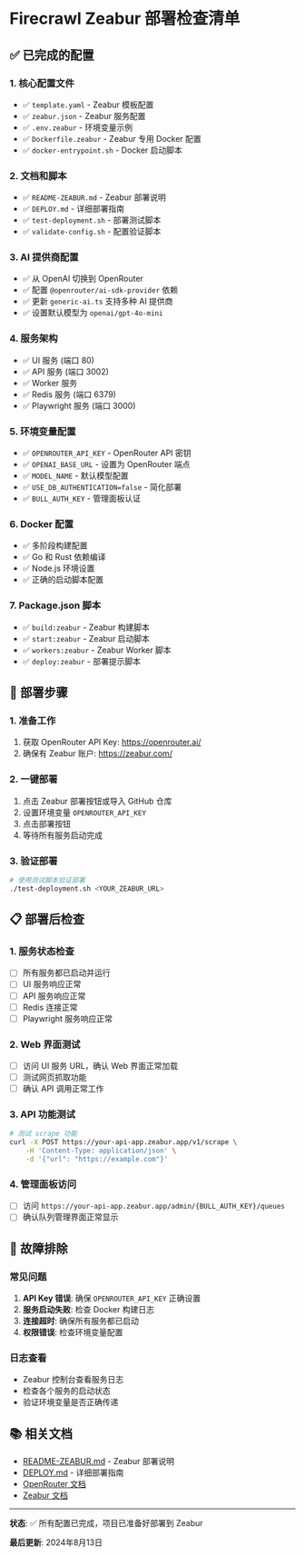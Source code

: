 # Firecrawl Zeabur 部署检查清单

## ✅ 已完成的配置

### 1. 核心配置文件
- ✅ `template.yaml` - Zeabur 模板配置
- ✅ `zeabur.json` - Zeabur 服务配置
- ✅ `.env.zeabur` - 环境变量示例
- ✅ `Dockerfile.zeabur` - Zeabur 专用 Docker 配置
- ✅ `docker-entrypoint.sh` - Docker 启动脚本

### 2. 文档和脚本
- ✅ `README-ZEABUR.md` - Zeabur 部署说明
- ✅ `DEPLOY.md` - 详细部署指南
- ✅ `test-deployment.sh` - 部署测试脚本
- ✅ `validate-config.sh` - 配置验证脚本

### 3. AI 提供商配置
- ✅ 从 OpenAI 切换到 OpenRouter
- ✅ 配置 `@openrouter/ai-sdk-provider` 依赖
- ✅ 更新 `generic-ai.ts` 支持多种 AI 提供商
- ✅ 设置默认模型为 `openai/gpt-4o-mini`

### 4. 服务架构
- ✅ UI 服务 (端口 80)
- ✅ API 服务 (端口 3002)
- ✅ Worker 服务
- ✅ Redis 服务 (端口 6379)
- ✅ Playwright 服务 (端口 3000)

### 5. 环境变量配置
- ✅ `OPENROUTER_API_KEY` - OpenRouter API 密钥
- ✅ `OPENAI_BASE_URL` - 设置为 OpenRouter 端点
- ✅ `MODEL_NAME` - 默认模型配置
- ✅ `USE_DB_AUTHENTICATION=false` - 简化部署
- ✅ `BULL_AUTH_KEY` - 管理面板认证

### 6. Docker 配置
- ✅ 多阶段构建配置
- ✅ Go 和 Rust 依赖编译
- ✅ Node.js 环境设置
- ✅ 正确的启动脚本配置

### 7. Package.json 脚本
- ✅ `build:zeabur` - Zeabur 构建脚本
- ✅ `start:zeabur` - Zeabur 启动脚本
- ✅ `workers:zeabur` - Zeabur Worker 脚本
- ✅ `deploy:zeabur` - 部署提示脚本

## 🚀 部署步骤

### 1. 准备工作
1. 获取 OpenRouter API Key: https://openrouter.ai/
2. 确保有 Zeabur 账户: https://zeabur.com/

### 2. 一键部署
1. 点击 Zeabur 部署按钮或导入 GitHub 仓库
2. 设置环境变量 `OPENROUTER_API_KEY`
3. 点击部署按钮
4. 等待所有服务启动完成

### 3. 验证部署
```bash
# 使用测试脚本验证部署
./test-deployment.sh <YOUR_ZEABUR_URL>
```

## 📋 部署后检查

### 1. 服务状态检查
- [ ] 所有服务都已启动并运行
- [ ] UI 服务响应正常
- [ ] API 服务响应正常
- [ ] Redis 连接正常
- [ ] Playwright 服务响应正常

### 2. Web 界面测试
- [ ] 访问 UI 服务 URL，确认 Web 界面正常加载
- [ ] 测试网页抓取功能
- [ ] 确认 API 调用正常工作

### 3. API 功能测试
```bash
# 测试 scrape 功能
curl -X POST https://your-api-app.zeabur.app/v1/scrape \
    -H 'Content-Type: application/json' \
    -d '{"url": "https://example.com"}'
```

### 4. 管理面板访问
- [ ] 访问 `https://your-api-app.zeabur.app/admin/{BULL_AUTH_KEY}/queues`
- [ ] 确认队列管理界面正常显示

## 🔧 故障排除

### 常见问题
1. **API Key 错误**: 确保 `OPENROUTER_API_KEY` 正确设置
2. **服务启动失败**: 检查 Docker 构建日志
3. **连接超时**: 确保所有服务都已启动
4. **权限错误**: 检查环境变量配置

### 日志查看
- Zeabur 控制台查看服务日志
- 检查各个服务的启动状态
- 验证环境变量是否正确传递

## 📚 相关文档

- [README-ZEABUR.md](./README-ZEABUR.md) - Zeabur 部署说明
- [DEPLOY.md](./DEPLOY.md) - 详细部署指南
- [OpenRouter 文档](https://openrouter.ai/docs)
- [Zeabur 文档](https://zeabur.com/docs)

---

**状态**: ✅ 所有配置已完成，项目已准备好部署到 Zeabur

**最后更新**: 2024年8月13日